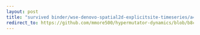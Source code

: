 ```yaml
---
layout: post
title: "survived binder/wse-denovo-spatial2d-explicitsite-timeseries/a=traits+nmut=12+rep=f61573d1-cf9e-4c0f-91c3-d91f91b81f7e+ext=.gif"
redirect_to: https://github.com/mmore500/hypermutator-dynamics/blob/b8c6a076d76d36fd5b0755eee95e2a6f97b1f8b5/binder/wse-denovo-spatial2d-explicitsite-timeseries/a%3Dtraits%2Bnmut%3D12%2Brep%3Df61573d1-cf9e-4c0f-91c3-d91f91b81f7e%2Bext%3D.gif
---
```

